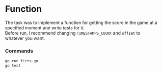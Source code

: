 # Function
The task was to implement a function for getting the score in the game at a specified moment and write tests for it.    
Before run, I recommend changing `TIMESTAMPS_COUNT` and `offset` to whatever you want.
### Commands
```bash
go run firts.go
go test
```